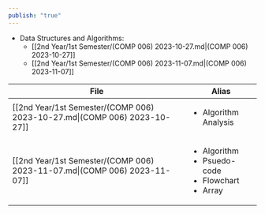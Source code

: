 ```yaml
---
publish: "true"
---
```

- Data Structures and Algorithms: 
    - [[2nd Year/1st Semester/(COMP 006) 2023-10-27.md|(COMP 006) 2023-10-27]]
    - [[2nd Year/1st Semester/(COMP 006) 2023-11-07.md|(COMP 006) 2023-11-07]]



| File                                                                      | Alias                                                                           |
| ------------------------------------------------------------------------- | ------------------------------------------------------------------------------- |
| [[2nd Year/1st Semester/(COMP 006) 2023-10-27.md\|(COMP 006) 2023-10-27]] | <ul><li>Algorithm Analysis</li></ul>                                            |
| [[2nd Year/1st Semester/(COMP 006) 2023-11-07.md\|(COMP 006) 2023-11-07]] | <ul><li>Algorithm</li><li>Psuedo-code</li><li>Flowchart</li><li>Array</li></ul> |

